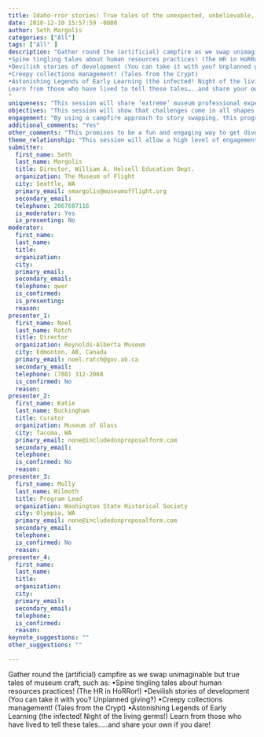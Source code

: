 ```yaml
---
title: Idaho-rror stories! True tales of the unexpected, unbelievable, and unmanageable
date: 2018-12-10 15:57:59 -0000
author: Seth Margolis
categories: ["All"]
tags: ["All" ]
description: "Gather round the (artificial) campfire as we swap unimaginable but true tales of museum craft, such as:
•Spine tingling tales about human resources practices! (The HR in HoRRor!)
•Devilish stories of development (You can take it with you? Unplanned giving?)
•Creepy collections management! (Tales from the Crypt)
•Astonishing Legends of Early Learning (the infected! Night of the living germs!)
Learn from those who have lived to tell these tales…..and share your own if you dare!
"
uniqueness: "This session will share ‘extreme’ museum professional experiences and lessons learned in a fun and creative way"
objectives: "This session will show that challenges come in all shapes and sizes but can be remedied; give support, hope and inspiration to colleagues feeling challenged; flips the power dynamic to engage audience members as speakers; have a fun time while learning"
engagement: "By using a campfire approach to story swapping, this program will engage audience members in an innovative way and encourage audience participation."
additional_comments: "Yes"
other_comments: "This promises to be a fun and engaging way to get diverse stories and voices"
theme_relationship: "This session will allow a high level of engagement by using a story swapping model which encourages audience participation; it is breaks down barriers to engagement by being accessible and fun, and engages the audience directly with the topic and the speakers. The format is open to a diverse audience and allows all levels of experience and professional areas."
submitter:
  first_name: Seth
  last_name: Margolis
  title: Director, William A. Helsell Education Dept.
  organization: The Museum of Flight
  city: Seattle, WA
  primary_email: smargolis@museumofflight.org
  secondary_email: 
  telephone: 2067687116
  is_moderator: Yes
  is_presenting: No
moderator:
  first_name: 
  last_name: 
  title: 
  organization: 
  city: 
  primary_email: 
  secondary_email: 
  telephone: qwer
  is_confirmed: 
  is_presenting: 
  reason: 
presenter_1:
  first_name: Noel 
  last_name: Ratch
  title: Director
  organization: Reynolds-Alberta Museum
  city: Edmonton, AB, Canada
  primary_email: noel.ratch@gov.ab.ca
  secondary_email: 
  telephone: (780) 312-2068
  is_confirmed: No
  reason: 
presenter_2:
  first_name: Katie
  last_name: Buckingham
  title: Curator
  organization: Museum of Glass
  city: Tacoma, WA
  primary_email: none@includedonproposalform.com
  secondary_email: 
  telephone: 
  is_confirmed: No
  reason: 
presenter_3:
  first_name: Molly
  last_name: Wilmoth
  title: Program Lead
  organization: Washington State Historical Society
  city: Olympia, WA
  primary_email: none@includedonproposalform.com
  secondary_email: 
  telephone: 
  is_confirmed: No
  reason: 
presenter_4:
  first_name: 
  last_name: 
  title: 
  organization: 
  city: 
  primary_email: 
  secondary_email: 
  telephone: 
  is_confirmed: 
  reason: 
keynote_suggestions: ""
other_suggestions: ""

---
```

Gather round the (artificial) campfire as we swap unimaginable but true tales of museum craft, such as:
•Spine tingling tales about human resources practices! (The HR in HoRRor!)
•Devilish stories of development (You can take it with you? Unplanned giving?)
•Creepy collections management! (Tales from the Crypt)
•Astonishing Legends of Early Learning (the infected! Night of the living germs!)
Learn from those who have lived to tell these tales…..and share your own if you dare!

